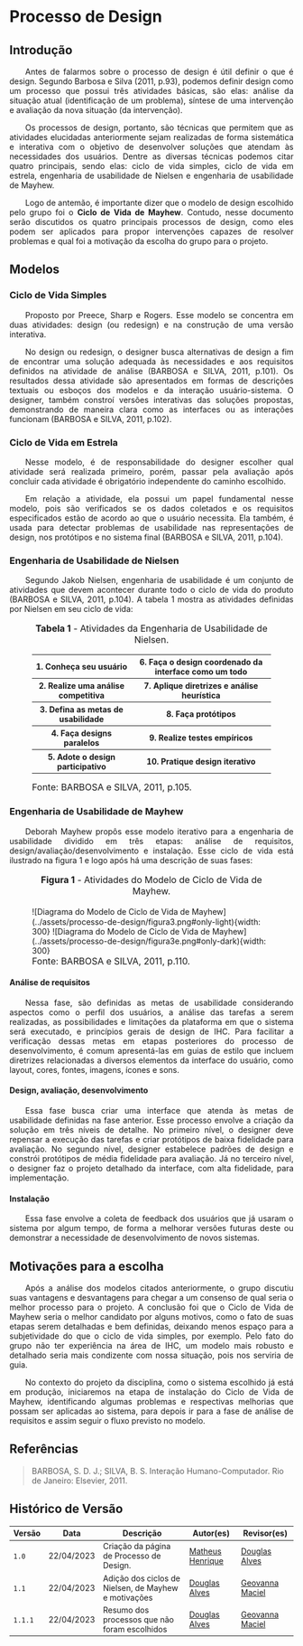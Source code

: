# Processo de Design

## Introdução

<p style="text-align: justify;">&emsp;&emsp;Antes de falarmos sobre o processo de design é útil definir o que é design. Segundo Barbosa e Silva (2011, p.93), podemos definir design como um processo que possui três atividades básicas, são elas: análise da situação atual (identificação de um problema), síntese de uma intervenção e avaliação da nova situação (da intervenção).</p>

<p style="text-align: justify;">&emsp;&emsp;Os processos de design, portanto, são técnicas que permitem que as atividades elucidadas anteriormente sejam realizadas de forma sistemática e interativa com o objetivo de desenvolver soluções que atendam às necessidades dos usuários. Dentre as diversas técnicas podemos citar quatro principais, sendo elas: ciclo de vida simples, ciclo de vida em estrela, engenharia de usabilidade de Nielsen e engenharia de usabilidade de Mayhew.</p>

<p style="text-align: justify;">&emsp;&emsp;Logo de antemão, é importante dizer que o modelo de design escolhido pelo grupo foi o <b>Ciclo de Vida de Mayhew</b>. Contudo, nesse documento serão discutidos os quatro principais processos de design, como eles podem ser aplicados para propor intervenções capazes de resolver problemas e qual foi a motivação da escolha do grupo para o projeto.</p>

## Modelos

### Ciclo de Vida Simples

<p style="text-align: justify;">&emsp;&emsp;Proposto por Preece, Sharp e Rogers. Esse modelo se concentra em duas atividades: design (ou redesign) e na construção de uma versão interativa.</p>

<p style="text-align: justify;">&emsp;&emsp;No design ou redesign, o designer busca alternativas de design a fim de encontrar uma solução adequada às necessidades e aos requisitos definidos na atividade de análise (BARBOSA e SILVA, 2011, p.101). Os resultados dessa atividade são apresentados em formas de descrições textuais ou esboços dos modelos e da interação usuário-sistema. O designer, também constroí versões interativas das soluções propostas, demonstrando de maneira clara como as interfaces ou as interações funcionam (BARBOSA e SILVA, 2011, p.102).</p>

### Ciclo de Vida em Estrela

<p style="text-align: justify;">&emsp;&emsp;Nesse modelo, é de responsabilidade do designer escolher qual atividade será realizada primeiro, porém, passar pela avaliação após concluir cada atividade é obrigatório independente do caminho escolhido.</p>

<p style="text-align: justify;">&emsp;&emsp;Em relação a atividade, ela possui um papel fundamental nesse modelo, pois são verificados se os dados coletados e os requisitos especificados estão de acordo ao que o usuário necessita. Ela também, é usada para detectar problemas de usabilidade nas representações de design, nos protótipos e no sistema final (BARBOSA e SILVA, 2011, p.104).</p>

### Engenharia de Usabilidade de Nielsen
<p style="text-align: justify;">&emsp;&emsp;Segundo Jakob Nielsen, engenharia de usabilidade é um conjunto de atividades que devem acontecer durante todo o ciclo de vida do produto (BARBOSA e SILVA, 2011, p.104). A tabela 1 mostra as atividades definidas por Nielsen em seu ciclo de vida:</p>

<figure markdown>
<font size="3"><p style="text-align: center"><b>Tabela 1</b> - Atividades da Engenharia de Usabilidade de Nielsen.</p></font>
<table>
<tr>
<th>1. Conheça seu usuário</th>
<th>6. Faça o design coordenado da interface como um todo</th>
</tr>
<tr>
<th>2. Realize uma análise competitiva</th>
<th>7. Aplique diretrizes e análise heurística</th>
</tr>
<tr>
<th>3. Defina as metas de usabilidade</th>
<th>8. Faça protótipos</th>
</tr>
<tr>
<th>4. Faça designs paralelos</th>
<th>9. Realize testes empíricos</tr></th>
<tr>
<th>5. Adote o design participativo</th>
<th>10. Pratique design iterativo</th>
</tr>
</table>
<figcaption><font size="3">Fonte: BARBOSA e SILVA, 2011, p.105.</font></figcaption>
</figure>

### Engenharia de Usabilidade de Mayhew
<p style="text-align: justify;">&emsp;&emsp;Deborah Mayhew propôs esse modelo iterativo para a engenharia de usabilidade dividido em três etapas: análise de requisitos, design/avaliação/desenvolvimento e instalação. Esse ciclo de vida está ilustrado na figura 1 e logo após há uma descrição de suas fases:</p>

<figure markdown>
<font size="3"><p style="text-align: center"><b>Figura 1</b> - Atividades do Modelo de Ciclo de Vida de Mayhew.</p></font>
![Diagrama do Modelo de Ciclo de Vida de Mayhew](../assets/processo-de-design/figura3.png#only-light){width: 300}
![Diagrama do Modelo de Ciclo de Vida de Mayhew](../assets/processo-de-design/figura3e.png#only-dark){width: 300}
<figcaption><font size="3">Fonte: BARBOSA e SILVA, 2011, p.110.</font></figcaption>
</figure>

#### Análise de requisitos
<p style="text-align: justify;">&emsp;&emsp;Nessa fase, são definidas as metas de usabilidade considerando aspectos como o perfil dos usuários, a análise das tarefas a serem realizadas, as possibilidades e limitações da plataforma em que o sistema será executado, e princípios gerais de design de IHC. Para facilitar a verificação dessas metas em etapas posteriores do processo de desenvolvimento, é comum apresentá-las em guias de estilo que incluem diretrizes relacionadas a diversos elementos da interface do usuário, como layout, cores, fontes, imagens, ícones e sons.</p>

#### Design, avaliação, desenvolvimento
<p style="text-align: justify;">&emsp;&emsp;Essa fase busca criar uma interface que atenda às metas de usabilidade definidas na fase anterior. Esse processo envolve a criação da solução em três níveis de detalhe. No primeiro nível, o designer deve repensar a execução das tarefas e criar protótipos de baixa fidelidade para avaliação. No segundo nível, designer estabelece padrões de design e constrói protótipos de média fidelidade para avaliação. Já no terceiro nível, o designer faz o projeto detalhado da interface, com alta fidelidade, para implementação.</p>

#### Instalação
<p style="text-align: justify;">&emsp;&emsp;Essa fase envolve a coleta de feedback dos usuários que já usaram o sistema por algum tempo, de forma a melhorar versões futuras deste ou demonstrar a necessidade de desenvolvimento de novos sistemas.</p>

## Motivações para a escolha
<p style="text-align: justify;">&emsp;&emsp;Após a análise dos modelos citados anteriormente, o grupo discutiu suas vantagens e desvantagens para chegar a um consenso de qual seria o melhor processo para o projeto. A conclusão foi que o Ciclo de Vida de Mayhew seria o melhor candidato por alguns motivos, como o fato de suas etapas serem detalhadas e bem definidas, deixando menos espaço para a subjetividade do que o ciclo de vida simples, por exemplo. Pelo fato do grupo não ter experiência na área de IHC, um modelo mais robusto e detalhado seria mais condizente com nossa situação, pois nos serviria de guia.</p>
<p style="text-align: justify;">&emsp;&emsp;No contexto do projeto da disciplina, como o sistema escolhido já está em produção, iniciaremos na etapa de instalação do Ciclo de Vida de Mayhew, identificando algumas problemas e respectivas melhorias que possam ser aplicadas ao sistema, para depois ir para a fase de análise de requisitos e assim seguir o fluxo previsto no modelo.</p>

## Referências 
>BARBOSA, S. D. J.; SILVA, B. S. Interação Humano-Computador. Rio de Janeiro: Elsevier, 2011.


## Histórico de Versão

| Versão |    Data    |                Descrição                 |                    Autor(es)                     |                 Revisor(es)                  |
| ------ | ---------- | ------------------------------------------- | ------------------------------------------------ | ------------------------------------------- |
| `1.0`  | 22/04/2023 | Criação da página de Processo de Design. | [Matheus Henrique](https://github.com/mathonaut) | [Douglas Alves](https://github.com/dougAlvs) |
| `1.1`  | 22/04/2023 | Adição dos ciclos de Nielsen, de Mayhew e motivações | [Douglas Alves](https://github.com/dougAlvs)| [Geovanna Maciel](https://github.com/manuziny)
| `1.1.1`  | 22/04/2023 | Resumo dos processos que não foram escolhidos | [Douglas Alves](https://github.com/dougAlvs)| [Geovanna Maciel](https://github.com/manuziny)
